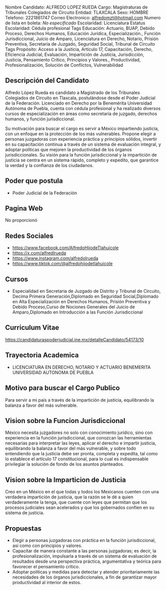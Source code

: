 Nombre Candidato: ALFREDO LOPEZ RUEDA
Cargo: Magistraturas de Tribunales Colegiados de Circuito
Entidad: TLAXCALA
Sexo: HOMBRE
Telefono: 2221861747
Correo Electronico: alfredomzt@hotmail.com
Numero de lista en boleta: *No especificado*
Escolaridad: Licenciatura
Estatus Escolaridad: Cédula profesional
Tags Educación: Actuario, BUAP, Debido Proceso, Derechos Humanos, Educación Jurídica, Especialización., Función Jurisdiccional, Juicio de Amparo, Licenciatura en Derecho, Notario, Prisión Preventiva, Secretaría de Juzgado, Seguridad Social, Tribunal de Circuito
Tags Propósito: Acceso a la Justicia, Artículo 17, Capacitación, Derecho, Eficiencia Judicial, Evaluación, Impartición de Justicia, Jurisdicción, Justicia, Pensamiento Crítico, Principios y Valores., Productividad, Profesionalización, Solución de Conflictos, Vulnerabilidad


## Descripción del Candidato 

Alfredo López Rueda es candidato a Magistrado de los Tribunales Colegiados de Circuito en Tlaxcala, postulándose desde el Poder Judicial de la Federación. Licenciado en Derecho por la Benemérita Universidad Autónoma de Puebla, cuenta con cédula profesional y ha realizado diversos cursos de especialización en áreas como secretaría de juzgado, derechos humanos, y función jurisdiccional.

Su motivación para buscar el cargo es servir a México impartiendo justicia, con un enfoque en la protección de los más vulnerables.  Propone elegir a personas juzgadoras con experiencia práctica y principios sólidos, invertir en su capacitación continua a través de un sistema de evaluación integral, y adoptar políticas que mejoren la productividad de los órganos jurisdiccionales. Su visión para la función jurisdiccional y la impartición de justicia se centra en un sistema rápido, completo y expedito, que garantice la verdad y la confianza de los ciudadanos.


## Poder que postula

- Poder Judicial de la Federación


## Pagina Web

No proporcionó


## Redes Sociales

- https://www.facebook.com/AlfredoHijodeTlahuicole
- https://x.com/alfredlrueda
- https://www.instagram.com/alfredolrueda
- https://www.tiktok.com/@alfredohijodetlahuicole


## Cursos

- Especialidad en Secretaria de Juzgado de Distrito y Tribunal de Circuito, Decima Primera Generación,Diplomado en Seguridad Social,Diplomado en Alta Especialización en Derechos Humanos, Prisión Preventiva y Debido Proceso,Curso de Nociones Generales del Juicio de Amparo,Diplomado en Introducción a las Función Jurisdiccional


## Curriculum Vitae

https://candidaturaspoderjudicial.ine.mx/detalleCandidato/54173/10


## Trayectoria Academica

- LICENCIATURA EN DERECHO, NOTARIO Y ACTUARIO  BENEMERITA UNIVERSIDAD AUTONOMA DE PUEBLA


## Motivo para buscar el Cargo Publico

Para servir a mi país a través de la impartición de justicia, equilibrando la balanza a favor del más vulnerable.


## Vision sobre la Funcion Jurisdiccional

México necesita juzgadores no solo con conocimiento jurídico, sino con experiencia en la función jurisdiccional, que conozcan las herramientas necesarias para interpretar las leyes, aplicar el derecho e impartir justicia, equilibrando la balanza a favor del más vulnerable, y sobre todo entendiendo que la justicia debe ser pronta, completa y expedita, tal como lo establece el artículo 17 constitucional, para lo cual es indispensable privilegiar la solución de fondo de los asuntos planteados.


## Vision sobre la Imparticion de Justicia

Creo en un México en el que todas y todos los Mexicanos cuenten con una verdadera impartición de justicia, que la razón se le dé a quien verdaderamente la tenga, que cuente con leyes que permitan que los procesos judiciales sean acelerados y que los gobernados confíen en su sistema de justicia.


## Propuestas

- Elegir a personas juzgadoras con práctica en la función jurisdiccional, así como con principios y valores.
- Capacitar de manera constante a las personas juzgadoras; es decir, la profesionalización, impulsarla a través de un sistema de evaluación de resultados desde una perspectiva práctica, argumentativa y teórica para favorecer el pensamiento crítico.
- Adoptar políticas y medidas para detectar y atender prioritariamente las necesidades de los órganos jurisdiccionales, a fin de garantizar mayor productividad al interior de estos.

